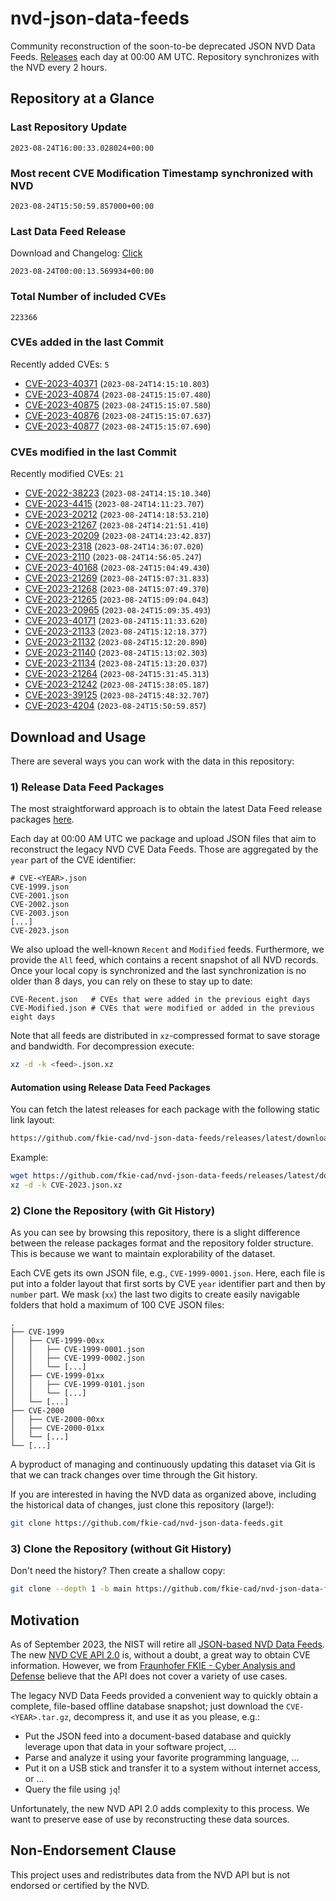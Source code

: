 # nvd-json-data-feeds

Community reconstruction of the soon-to-be deprecated JSON NVD Data Feeds. 
[Releases](https://github.com/fkie-cad/nvd-json-data-feeds/releases/latest) each day at 00:00 AM UTC.
Repository synchronizes with the NVD every 2 hours.

## Repository at a Glance

### Last Repository Update

```plain
2023-08-24T16:00:33.028024+00:00
```

### Most recent CVE Modification Timestamp synchronized with NVD

```plain
2023-08-24T15:50:59.857000+00:00
```

### Last Data Feed Release

Download and Changelog: [Click](https://github.com/fkie-cad/nvd-json-data-feeds/releases/latest)

```plain
2023-08-24T00:00:13.569934+00:00
```

### Total Number of included CVEs

```plain
223366
```

### CVEs added in the last Commit

Recently added CVEs: `5`

* [CVE-2023-40371](CVE-2023/CVE-2023-403xx/CVE-2023-40371.json) (`2023-08-24T14:15:10.803`)
* [CVE-2023-40874](CVE-2023/CVE-2023-408xx/CVE-2023-40874.json) (`2023-08-24T15:15:07.480`)
* [CVE-2023-40875](CVE-2023/CVE-2023-408xx/CVE-2023-40875.json) (`2023-08-24T15:15:07.580`)
* [CVE-2023-40876](CVE-2023/CVE-2023-408xx/CVE-2023-40876.json) (`2023-08-24T15:15:07.637`)
* [CVE-2023-40877](CVE-2023/CVE-2023-408xx/CVE-2023-40877.json) (`2023-08-24T15:15:07.690`)


### CVEs modified in the last Commit

Recently modified CVEs: `21`

* [CVE-2022-38223](CVE-2022/CVE-2022-382xx/CVE-2022-38223.json) (`2023-08-24T14:15:10.340`)
* [CVE-2023-4415](CVE-2023/CVE-2023-44xx/CVE-2023-4415.json) (`2023-08-24T14:11:23.707`)
* [CVE-2023-20212](CVE-2023/CVE-2023-202xx/CVE-2023-20212.json) (`2023-08-24T14:18:53.210`)
* [CVE-2023-21267](CVE-2023/CVE-2023-212xx/CVE-2023-21267.json) (`2023-08-24T14:21:51.410`)
* [CVE-2023-20209](CVE-2023/CVE-2023-202xx/CVE-2023-20209.json) (`2023-08-24T14:23:42.837`)
* [CVE-2023-2318](CVE-2023/CVE-2023-23xx/CVE-2023-2318.json) (`2023-08-24T14:36:07.020`)
* [CVE-2023-2110](CVE-2023/CVE-2023-21xx/CVE-2023-2110.json) (`2023-08-24T14:56:05.247`)
* [CVE-2023-40168](CVE-2023/CVE-2023-401xx/CVE-2023-40168.json) (`2023-08-24T15:04:49.430`)
* [CVE-2023-21269](CVE-2023/CVE-2023-212xx/CVE-2023-21269.json) (`2023-08-24T15:07:31.833`)
* [CVE-2023-21268](CVE-2023/CVE-2023-212xx/CVE-2023-21268.json) (`2023-08-24T15:07:49.370`)
* [CVE-2023-21265](CVE-2023/CVE-2023-212xx/CVE-2023-21265.json) (`2023-08-24T15:09:04.043`)
* [CVE-2023-20965](CVE-2023/CVE-2023-209xx/CVE-2023-20965.json) (`2023-08-24T15:09:35.493`)
* [CVE-2023-40171](CVE-2023/CVE-2023-401xx/CVE-2023-40171.json) (`2023-08-24T15:11:33.620`)
* [CVE-2023-21133](CVE-2023/CVE-2023-211xx/CVE-2023-21133.json) (`2023-08-24T15:12:18.377`)
* [CVE-2023-21132](CVE-2023/CVE-2023-211xx/CVE-2023-21132.json) (`2023-08-24T15:12:20.890`)
* [CVE-2023-21140](CVE-2023/CVE-2023-211xx/CVE-2023-21140.json) (`2023-08-24T15:13:02.303`)
* [CVE-2023-21134](CVE-2023/CVE-2023-211xx/CVE-2023-21134.json) (`2023-08-24T15:13:20.037`)
* [CVE-2023-21264](CVE-2023/CVE-2023-212xx/CVE-2023-21264.json) (`2023-08-24T15:31:45.313`)
* [CVE-2023-21242](CVE-2023/CVE-2023-212xx/CVE-2023-21242.json) (`2023-08-24T15:38:05.187`)
* [CVE-2023-39125](CVE-2023/CVE-2023-391xx/CVE-2023-39125.json) (`2023-08-24T15:48:32.707`)
* [CVE-2023-4204](CVE-2023/CVE-2023-42xx/CVE-2023-4204.json) (`2023-08-24T15:50:59.857`)


## Download and Usage

There are several ways you can work with the data in this repository:

### 1) Release Data Feed Packages

The most straightforward approach is to obtain the latest Data Feed release packages [here](https://github.com/fkie-cad/nvd-json-data-feeds/releases/latest).

Each day at 00:00 AM UTC we package and upload JSON files that aim to reconstruct the legacy NVD CVE Data Feeds.
Those are aggregated by the `year` part of the CVE identifier:

```
# CVE-<YEAR>.json
CVE-1999.json
CVE-2001.json
CVE-2002.json
CVE-2003.json
[...]
CVE-2023.json
```

We also upload the well-known `Recent` and `Modified` feeds.
Furthermore, we provide the `All` feed, which contains a recent snapshot of all NVD records.
Once your local copy is synchronized and the last synchronization is no older than 8 days, you can rely on these to stay up to date:

```plain
CVE-Recent.json   # CVEs that were added in the previous eight days
CVE-Modified.json # CVEs that were modified or added in the previous eight days
```

Note that all feeds are distributed in `xz`-compressed format to save storage and bandwidth.
For decompression execute:

```sh
xz -d -k <feed>.json.xz
```


#### Automation using Release Data Feed Packages

You can fetch the latest releases for each package with the following static link layout:

```sh
https://github.com/fkie-cad/nvd-json-data-feeds/releases/latest/download/CVE-<YEAR>.json.xz
```

Example:

```sh
wget https://github.com/fkie-cad/nvd-json-data-feeds/releases/latest/download/CVE-2023.json.xz
xz -d -k CVE-2023.json.xz
```

### 2) Clone the Repository (with Git History)

As you can see by browsing this repository, there is a slight difference between the release packages format and the repository folder structure.
This is because we want to maintain explorability of the dataset.

Each CVE gets its own JSON file, e.g., `CVE-1999-0001.json`.
Here, each file is put into a folder layout that first sorts by CVE `year` identifier part and then by `number` part.
We mask (`xx`) the last two digits to create easily navigable folders that hold a maximum of 100 CVE JSON files:

```plain
.
├── CVE-1999
│   ├── CVE-1999-00xx
│   │   ├── CVE-1999-0001.json
│   │   ├── CVE-1999-0002.json
│   │   └── [...]
│   ├── CVE-1999-01xx
│   │   ├── CVE-1999-0101.json
│   │   └── [...]
│   └── [...]
├── CVE-2000
│   ├── CVE-2000-00xx
│   ├── CVE-2000-01xx
│   └── [...]
└── [...]
```

A byproduct of managing and continuously updating this dataset via Git is that we can track changes over time through the Git history.

If you are interested in having the NVD data as organized above, including the historical data of changes, just clone this repository (large!):

```sh
git clone https://github.com/fkie-cad/nvd-json-data-feeds.git
```

### 3) Clone the Repository (without Git History)

Don't need the history? Then create a shallow copy:

```sh
git clone --depth 1 -b main https://github.com/fkie-cad/nvd-json-data-feeds.git
```

## Motivation

As of September 2023, the NIST will retire all [JSON-based NVD Data Feeds](https://nvd.nist.gov/vuln/data-feeds#divRetirementBanner-1).
The new [NVD CVE API 2.0](https://nvd.nist.gov/developers/vulnerabilities) is, without a doubt, a great way to obtain CVE information.
However, we from [Fraunhofer FKIE - Cyber Analysis and Defense](https://www.fkie.fraunhofer.de/en/departments/cad.html) believe that the API does not cover a variety of use cases.

The legacy NVD Data Feeds provided a convenient way to quickly obtain a complete, file-based offline database snapshot; just download the `CVE-<YEAR>.tar.gz`, decompress it, and use it as you please, e.g.:

* Put the JSON feed into a document-based database and quickly leverage upon that data in your software project, ...
* Parse and analyze it using your favorite programming language, ...
* Put it on a USB stick and transfer it to a system without internet access, or ...
* Query the file using `jq`!

Unfortunately, the new NVD API 2.0 adds complexity to this process.
We want to preserve ease of use by reconstructing these data sources.

## Non-Endorsement Clause

This project uses and redistributes data from the NVD API but is not endorsed or certified by the NVD.